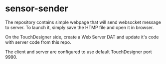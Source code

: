 # sensor-sender

The repository contains simple webpage that will send websocket message to server.
To launch it, simply save the HTMP file and open it in browser.

On the TouchDesigner side, create a Web Server DAT and update it's code with server code from this repo.

The client and server are configured to use default TouchDesigner port 9980.
